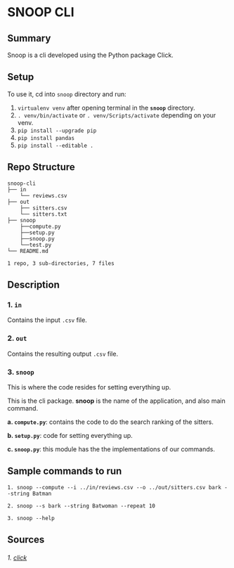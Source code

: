 # SNOOP CLI

## Summary

Snoop is a cli developed using the Python package Click.

## Setup

To use it, cd into ```snoop``` directory and run:

1. ```virtualenv venv``` after opening terminal in the **```snoop```** directory.
2. ```. venv/bin/activate``` or ```. venv/Scripts/activate``` depending on your venv.
3. ```pip install --upgrade pip```
4. ```pip install pandas```
5. ```pip install --editable .```



## Repo Structure

```
snoop-cli
├── in
    └── reviews.csv
├── out
    ├── sitters.csv
    └── sitters.txt
├── snoop
    ├──compute.py
    ├──setup.py
    ├──snoop.py
    └──test.py
└── README.md
 
1 repo, 3 sub-directories, 7 files
```

## Description

### 1. ```in```

Contains the input ```.csv``` file.

### 2. ```out```

Contains the resulting output ```.csv``` file.

### 3. ```snoop```

This is where the code resides for setting everything up.

This is the cli package. **snoop** is the name of the application, and also main command.

**a. ```compute.py```**: contains the code to do the search ranking of the sitters.

**b. ```setup.py```**: code for setting everything up.

**c. ```snoop.py```**: this module has the the implementations of our commands.


## Sample commands to run

```snoop_cli
1. snoop --compute --i ../in/reviews.csv --o ../out/sitters.csv bark --string Batman

2. snoop --s bark --string Batwoman --repeat 10

3. snoop --help
```

## Sources

###### 1. [click](https://click.palletsprojects.com/en/7.x/)

